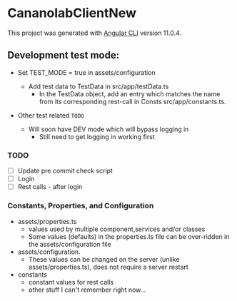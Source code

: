 # CananolabClientNew

This project was generated with [Angular CLI](https://github.com/angular/angular-cli) version 11.0.4.

## Development test mode:
- Set TEST_MODE = true in assets/configuration
  - Add test data to TestData in src/app/testData.ts
    - In the TestData object, add an entry which matches the name from its corresponding rest-call  in Consts src/app/constants.ts.

-  Other test related `TODO`    
   - Will soon have DEV mode which will bypass logging in
     - Still need to get logging in working first

### TODO
-[ ] Update pre commit check script
-[ ] Login
-[ ] Rest calls - after login

### Constants, Properties, and Configuration
- assets/properties.ts
  - values used by multiple component,services and/or classes
  - Some values (defaults) in the properties.ts file can be over-ridden in the assets/configuration file 
- assets/configuration.  
  - These values can be changed on the server (unlike assets/properties.ts), does not require a server restart
- constants
  - constant values for rest calls
  - other stuff I can't remember right now...  
